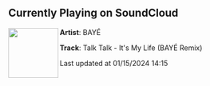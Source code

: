 ## Currently Playing on SoundCloud

[<img align="left" width="100" src="https://i1.sndcdn.com/artworks-gihglUo6UA1YRlOv-zIjxsA-t500x500.jpg">](https://soundcloud.com/bayemusique/talk-talk-its-my-life-baye-remix?in=saxurn/sets/tmp/)

**Artist**: BAYÉ 

**Track**: Talk Talk - It's My Life (BAYÉ Remix)

Last updated at 01/15/2024 14:15
